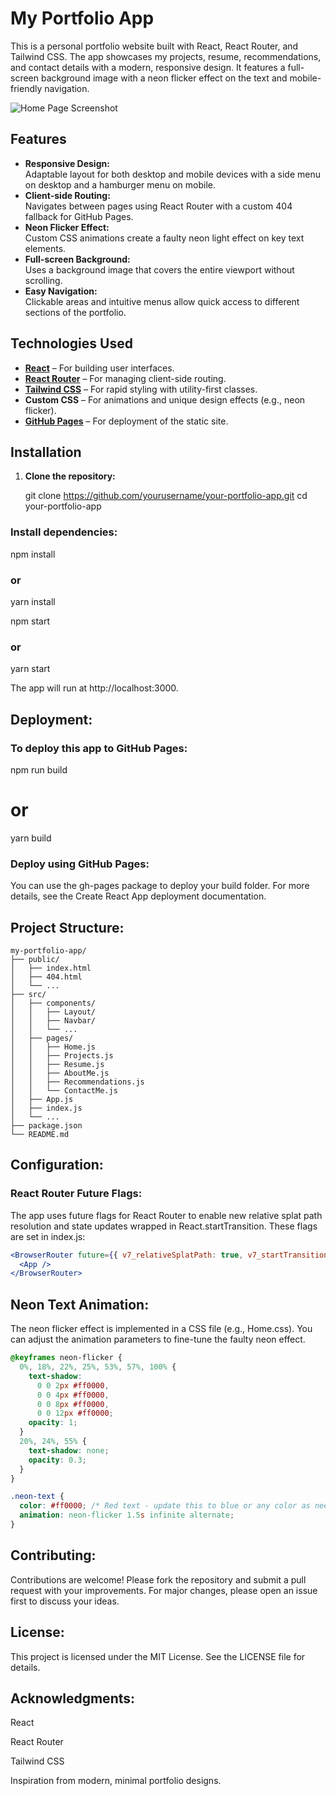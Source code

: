 # My Portfolio App

This is a personal portfolio website built with React, React Router, and Tailwind CSS. The app showcases my projects, resume, recommendations, and contact details with a modern, responsive design. It features a full-screen background image with a neon flicker effect on the text and mobile-friendly navigation.

![Home Page Screenshot](./src/components/images/homepage-screenshot.png)

## Features

- **Responsive Design:**  
  Adaptable layout for both desktop and mobile devices with a side menu on desktop and a hamburger menu on mobile.
- **Client-side Routing:**  
  Navigates between pages using React Router with a custom 404 fallback for GitHub Pages.
- **Neon Flicker Effect:**  
  Custom CSS animations create a faulty neon light effect on key text elements.
- **Full-screen Background:**  
  Uses a background image that covers the entire viewport without scrolling.
- **Easy Navigation:**  
  Clickable areas and intuitive menus allow quick access to different sections of the portfolio.

## Technologies Used

- **[React](https://reactjs.org/)** – For building user interfaces.
- **[React Router](https://reactrouter.com/)** – For managing client-side routing.
- **[Tailwind CSS](https://tailwindcss.com/)** – For rapid styling with utility-first classes.
- **Custom CSS** – For animations and unique design effects (e.g., neon flicker).
- **[GitHub Pages](https://pages.github.com/)** – For deployment of the static site.


## Installation

1. **Clone the repository:**

   git clone https://github.com/yourusername/your-portfolio-app.git
   cd your-portfolio-app

### Install dependencies:

npm install
### or
yarn install

npm start
### or
yarn start

The app will run at http://localhost:3000.

## Deployment:

### To deploy this app to GitHub Pages:

npm run build
# or
yarn build

### Deploy using GitHub Pages:

You can use the gh-pages package to deploy your build folder. For more details, see the Create React App deployment documentation.

## Project Structure:

```plaintext
my-portfolio-app/
├── public/
│   ├── index.html
│   ├── 404.html
│   └── ...
├── src/
│   ├── components/
│   │   ├── Layout/
│   │   ├── Navbar/
│   │   └── ...
│   ├── pages/
│   │   ├── Home.js
│   │   ├── Projects.js
│   │   ├── Resume.js
│   │   ├── AboutMe.js
│   │   ├── Recommendations.js
│   │   └── ContactMe.js
│   ├── App.js
│   ├── index.js
│   └── ...
├── package.json
└── README.md
```

## Configuration:

### React Router Future Flags:

The app uses future flags for React Router to enable new relative splat path resolution and state updates wrapped in React.startTransition. These flags are set in index.js:

```jsx
<BrowserRouter future={{ v7_relativeSplatPath: true, v7_startTransition: true }}>
  <App />
</BrowserRouter>
```

## Neon Text Animation:

The neon flicker effect is implemented in a CSS file (e.g., Home.css). You can adjust the animation parameters to fine-tune the faulty neon effect.

```css
@keyframes neon-flicker {
  0%, 18%, 22%, 25%, 53%, 57%, 100% {
    text-shadow:
      0 0 2px #ff0000,
      0 0 4px #ff0000,
      0 0 8px #ff0000,
      0 0 12px #ff0000;
    opacity: 1;
  }
  20%, 24%, 55% {
    text-shadow: none;
    opacity: 0.3;
  }
}

.neon-text {
  color: #ff0000; /* Red text - update this to blue or any color as needed */
  animation: neon-flicker 1.5s infinite alternate;
}
```


## Contributing:

Contributions are welcome! Please fork the repository and submit a pull request with your improvements. For major changes, please open an issue first to discuss your ideas.

## License:

This project is licensed under the MIT License. See the LICENSE file for details.

## Acknowledgments:

React

React Router

Tailwind CSS

Inspiration from modern, minimal portfolio designs.

